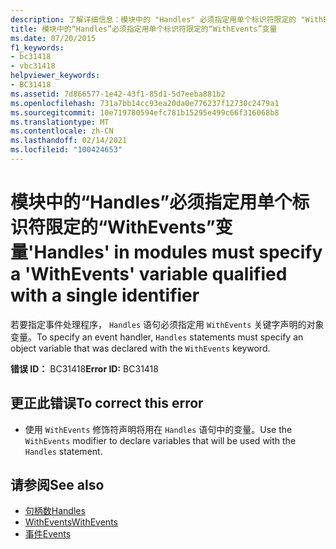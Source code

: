```yaml
---
description: 了解详细信息：模块中的 "Handles" 必须指定用单个标识符限定的 "WithEvents" 变量
title: 模块中的“Handles”必须指定用单个标识符限定的“WithEvents”变量
ms.date: 07/20/2015
f1_keywords:
- bc31418
- vbc31418
helpviewer_keywords:
- BC31418
ms.assetid: 7d866577-1e42-43f1-85d1-5d7eeba881b2
ms.openlocfilehash: 731a7bb14cc93ea20da0e776237f12730c2479a1
ms.sourcegitcommit: 10e719780594efc781b15295e499c66f316068b8
ms.translationtype: MT
ms.contentlocale: zh-CN
ms.lasthandoff: 02/14/2021
ms.locfileid: "100424653"
---
```

# <a name="handles-in-modules-must-specify-a-withevents-variable-qualified-with-a-single-identifier"></a><span data-ttu-id="13827-103">模块中的“Handles”必须指定用单个标识符限定的“WithEvents”变量</span><span class="sxs-lookup"><span data-stu-id="13827-103">'Handles' in modules must specify a 'WithEvents' variable qualified with a single identifier</span></span>

<span data-ttu-id="13827-104">若要指定事件处理程序， `Handles` 语句必须指定用 `WithEvents` 关键字声明的对象变量。</span><span class="sxs-lookup"><span data-stu-id="13827-104">To specify an event handler, `Handles` statements must specify an object variable that was declared with the `WithEvents` keyword.</span></span>  
  
 <span data-ttu-id="13827-105">**错误 ID：** BC31418</span><span class="sxs-lookup"><span data-stu-id="13827-105">**Error ID:** BC31418</span></span>  
  
## <a name="to-correct-this-error"></a><span data-ttu-id="13827-106">更正此错误</span><span class="sxs-lookup"><span data-stu-id="13827-106">To correct this error</span></span>  
  
- <span data-ttu-id="13827-107">使用 `WithEvents` 修饰符声明将用在 `Handles` 语句中的变量。</span><span class="sxs-lookup"><span data-stu-id="13827-107">Use the `WithEvents` modifier to declare variables that will be used with the `Handles` statement.</span></span>  
  
## <a name="see-also"></a><span data-ttu-id="13827-108">请参阅</span><span class="sxs-lookup"><span data-stu-id="13827-108">See also</span></span>

- [<span data-ttu-id="13827-109">句柄数</span><span class="sxs-lookup"><span data-stu-id="13827-109">Handles</span></span>](../language-reference/statements/handles-clause.md)
- [<span data-ttu-id="13827-110">WithEvents</span><span class="sxs-lookup"><span data-stu-id="13827-110">WithEvents</span></span>](../language-reference/modifiers/withevents.md)
- [<span data-ttu-id="13827-111">事件</span><span class="sxs-lookup"><span data-stu-id="13827-111">Events</span></span>](../programming-guide/language-features/events/index.md)
